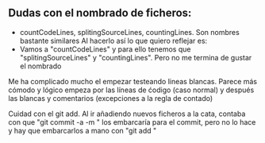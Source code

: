 Dudas con el nombrado de ficheros:
----------------------------------
   * countCodeLines, splitingSourceLines, countingLines. Son nombres bastante similares
 Al hacerlo así lo que quiero reflejar es:
   * Vamos a "countCodeLines" y para ello tenemos que "splitingSourceLines" y "countingLines". Pero no me termina de gustar el nombrado  

Me ha complicado mucho el empezar testeando lineas blancas. Parece más cómodo y lógico empeza por las líneas de ćodigo (caso normal) y después las blancas y comentarios (excepciones a la regla de contado)

Cuidad con el git add. Al ir añadiendo nuevos ficheros a la cata, contaba con que "git commit -a -m " los embarcaría para el commit, pero no lo hace y hay que embarcarlos a mano con "git add "

